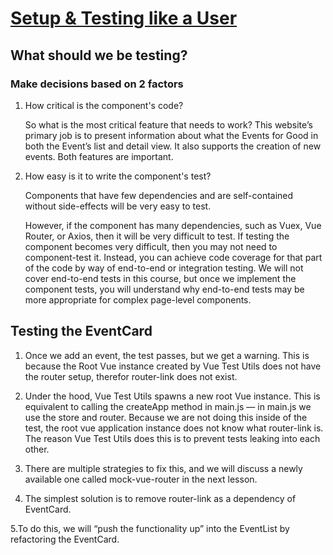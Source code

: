 # [Setup & Testing like a User](https://www.vuemastery.com/courses/real-world-testing/setup-&-testing-like-a-user)

## What should we be testing?

### Make decisions based on 2 factors

1. How critical is the component's code?

   So what is the most critical feature that needs to work? This website’s primary job is to present information about what the Events for Good in both the Event’s list and detail view. It also supports the creation of new events. Both features are important.

2. How easy is it to write the component's test?

    Components that have few dependencies and are self-contained without side-effects will be very easy to test.

    However, if the component has many dependencies, such as Vuex, Vue Router, or Axios, then it will be very difficult to test. If testing the component becomes very difficult, then you may not need to component-test it. Instead, you can achieve code coverage for that part of the code by way of end-to-end or integration testing. We will not cover end-to-end tests in this course, but once we implement the component tests, you will understand why end-to-end tests may be more appropriate for complex page-level components.

## Testing the EventCard

1. Once we add an event, the test passes, but we get a warning. This is because the Root Vue instance created by Vue Test Utils does not have the router setup, therefor router-link does not exist.

2. Under the hood, Vue Test Utils spawns a new root Vue instance. This is equivalent to calling the createApp method in main.js — in main.js we use the store and router. Because we are not doing this inside of the test, the root vue application instance does not know what router-link is. The reason Vue Test Utils does this is to prevent tests leaking into each other.

3. There are multiple strategies to fix this, and we will discuss a newly available one called mock-vue-router in the next lesson.

4. The simplest solution is to remove router-link as a dependency of EventCard.

5.To do this, we will “push the functionality up” into the EventList by refactoring the EventCard.

